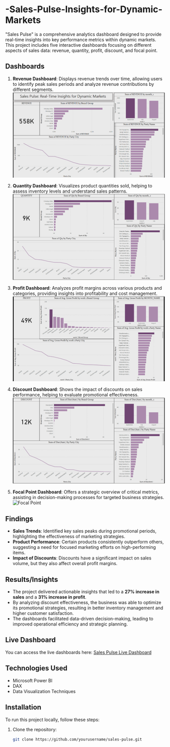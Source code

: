 # -Sales-Pulse-Insights-for-Dynamic-Markets
"Sales Pulse" is a comprehensive analytics dashboard designed to provide real-time insights into key performance metrics within dynamic markets. This project includes five interactive dashboards focusing on different aspects of sales data: revenue, quantity, profit, discount, and focal point.

## Dashboards
1. **Revenue Dashboard**: Displays revenue trends over time, allowing users to identify peak sales periods and analyze revenue contributions by different segments.
   ![Revenue](https://github.com/mayureshmakawar/-Sales-Pulse-Insights-for-Dynamic-Markets/blob/main/Screenshot%202024-11-01%20234851.png)
   
3. **Quantity Dashboard**: Visualizes product quantities sold, helping to assess inventory levels and understand sales patterns.
   ![Quantity](https://github.com/mayureshmakawar/-Sales-Pulse-Insights-for-Dynamic-Markets/blob/main/Screenshot%202024-11-01%20234908.png)
4. **Profit Dashboard**: Analyzes profit margins across various products and categories, providing insights into profitability and cost management.
   ![Profit](https://github.com/mayureshmakawar/-Sales-Pulse-Insights-for-Dynamic-Markets/blob/main/Screenshot%202024-11-01%20234929.png)
5. **Discount Dashboard**: Shows the impact of discounts on sales performance, helping to evaluate promotional effectiveness.
   ![Discount](https://github.com/mayureshmakawar/-Sales-Pulse-Insights-for-Dynamic-Markets/blob/main/Screenshot%202024-11-01%20234951.png)
6. **Focal Point Dashboard**: Offers a strategic overview of critical metrics, assisting in decision-making processes for targeted business strategies.
   ![Focal Point]()

## Findings
- **Sales Trends**: Identified key sales peaks during promotional periods, highlighting the effectiveness of marketing strategies.
- **Product Performance**: Certain products consistently outperform others, suggesting a need for focused marketing efforts on high-performing items.
- **Impact of Discounts**: Discounts have a significant impact on sales volume, but they also affect overall profit margins.

## Results/Insights
- The project delivered actionable insights that led to a **27% increase in sales** and a **31% increase in profit**.
- By analyzing discount effectiveness, the business was able to optimize its promotional strategies, resulting in better inventory management and higher customer satisfaction.
- The dashboards facilitated data-driven decision-making, leading to improved operational efficiency and strategic planning.

## Live Dashboard
You can access the live dashboards here: [Sales Pulse Live Dashboard](https://app.powerbi.com/view?r=eyJrIjoiNGJkNmUwMWEtYmIwYS00NDFmLWFmZGItOGJiNGQ4ODZmOTI1IiwidCI6ImQxMWFkOTIzLWQ0ZjctNGQyNC1iZWRiLTE0MzFjNjA5NDk2NyJ9)

## Technologies Used
- Microsoft Power BI
- DAX
- Data Visualization Techniques

## Installation
To run this project locally, follow these steps:
1. Clone the repository:
   ```bash
   git clone https://github.com/yourusername/sales-pulse.git
